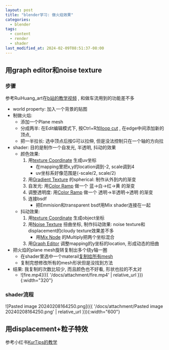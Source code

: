 ```yaml
---
layout: post
title: "blender学习: 做火焰效果"
categories:
  - blender
tags:
  - content
  - render
  - shader
last_modified_at: 2024-02-09T08:51:37-08:00
---
```


## 用graph editor和noise texture
### 步骤

参考RuiHuang_art在[b站的教学视频](https://www.bilibili.com/video/BV1HH4y1Y7Vv/) , 和做车流用到的功能差不多
- world property: 加入一个背景的贴图
- 制做火焰:
	- 添加一个Plane mesh
	- 分成两半: 在Edit编辑模式下, 按Ctrl+R加[loop cut](https://docs.blender.org/manual/en/latest/modeling/meshes/tools/loop.html) , 在edge中间添加新的顶点,
	- 把一半拉长: 选中顶点后按G可以拉伸, 但是没法控制只在一个轴的方向拉
- shader: 目的是制作一个自发光, 半透明, 抖动的效果
	- 颜色效果: 
		1. 用[texture Coordinate](https://docs.blender.org/manual/en/latest/render/shader_nodes/input/texture_coordinate.html) 生成uv坐标
			- 在mapping里把x,y的location调到-2, scale调到4
			- uv坐标系好像范围是(-scale/2, scale/2)
		3. 用[Gradient Texture](https://docs.blender.org/manual/en/latest/render/shader_nodes/textures/gradient.html) 的spherical: 制作从外到内的渐变
		4. 自发光: 用[Color Ramp](https://docs.blender.org/manual/en/latest/editors/texture_node/types/converter/color_ramp.html) 做一个 蓝->白->红->黄 的渐变
		5. 调整透明度: 用[Color Ramp](https://docs.blender.org/manual/en/latest/editors/texture_node/types/converter/color_ramp.html) 做一个 透明->半透明->透明 的渐变
		6. 连接bsdf
			- 把Emmision和transparent bsdf用Mix shader连接在一起
	- 抖动效果:
		1. 用[texture Coordinate](https://docs.blender.org/manual/en/latest/render/shader_nodes/input/texture_coordinate.html) 生成object坐标
		2. 用[Noise Texture](https://docs.blender.org/manual/en/latest/render/shader_nodes/textures/noise.html) 扭曲坐标, 制作抖动效果: noise texture和displacement的cloudy texture效果差不多
			- 用[Mix Node](https://docs.blender.org/manual/en/latest/compositing/types/color/mix/mix_color.html) 的Multiply把两个坐标混合
		3. 用[Graph Editor](https://docs.blender.org/manual/zh-hans/dev/editors/graph_editor/fcurves/editing.html) 调整mapping的y坐标的location, 形成动态的扭曲
- 把火焰的plane mesh旋转复制出多个绕y轴一圈
	- 在shader里选中一个materail[复制给所有mesh](https://blender.stackexchange.com/questions/7044/copy-material-to-another-object) 
	- 复制完想修改所有的mesh形状但是没找到方法
- 结果: 我复制的次数比较少, 而且颜色也不好看,  形状也拉的不太对
	- ![fire.mp4]({{ '/docs/attachment/fire.mp4' | relative_url }}){:width="320"} 

### shader流程

![Pasted image 20240208164250.png]({{ '/docs/attachment/Pasted image 20240208164250.png' | relative_url }}){:width="600"} 

## 用displacement+粒子特效


参考小红书[KurTips的教学](https://www.xiaohongshu.com/explore/658636a9000000003c010c5d) 